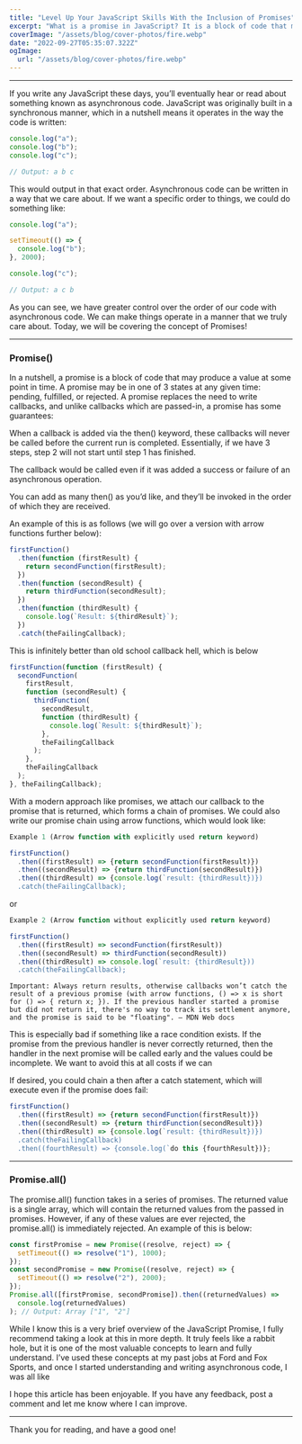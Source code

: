 ```yaml
---
title: "Level Up Your JavaScript Skills With the Inclusion of Promises"
excerpt: "What is a promise in JavaScript? It is a block of code that may produce a value at some point in time...."
coverImage: "/assets/blog/cover-photos/fire.webp"
date: "2022-09-27T05:35:07.322Z"
ogImage:
  url: "/assets/blog/cover-photos/fire.webp"
---
```


---

If you write any JavaScript these days, you’ll eventually hear or read about something known as asynchronous code. JavaScript was originally built in a synchronous manner, which in a nutshell means it operates in the way the code is written:

```js
console.log("a");
console.log("b");
console.log("c");

// Output: a b c
```

This would output in that exact order. Asynchronous code can be written in a way that we care about. If we want a specific order to things, we could do something like:

```js
console.log("a");

setTimeout(() => {
  console.log("b");
}, 2000);

console.log("c");

// Output: a c b
```

As you can see, we have greater control over the order of our code with asynchronous code. We can make things operate in a manner that we truly care about. Today, we will be covering the concept of Promises!

---

### Promise()

In a nutshell, a promise is a block of code that may produce a value at some point in time. A promise may be in one of 3 states at any given time: pending, fulfilled, or rejected. A promise replaces the need to write callbacks, and unlike callbacks which are passed-in, a promise has some guarantees:

When a callback is added via the then() keyword, these callbacks will never be called before the current run is completed. Essentially, if we have 3 steps, step 2 will not start until step 1 has finished.

The callback would be called even if it was added a success or failure of an asynchronous operation.

You can add as many then() as you’d like, and they’ll be invoked in the order of which they are received.

An example of this is as follows (we will go over a version with arrow functions further below):

```js
firstFunction()
  .then(function (firstResult) {
    return secondFunction(firstResult);
  })
  .then(function (secondResult) {
    return thirdFunction(secondResult);
  })
  .then(function (thirdResult) {
    console.log(`Result: ${thirdResult}`);
  })
  .catch(theFailingCallback);
```

This is infinitely better than old school callback hell, which is below

```js
firstFunction(function (firstResult) {
  secondFunction(
    firstResult,
    function (secondResult) {
      thirdFunction(
        secondResult,
        function (thirdResult) {
          console.log(`Result: ${thirdResult}`);
        },
        theFailingCallback
      );
    },
    theFailingCallback
  );
}, theFailingCallback);
```

With a modern approach like promises, we attach our callback to the promise that is returned, which forms a chain of promises. We could also write our promise chain using arrow functions, which would look like:

```js
Example 1 (Arrow function with explicitly used return keyword)

firstFunction()
  .then((firstResult) => {return secondFunction(firstResult)})
  .then((secondResult) => {return thirdFunction(secondResult)})
  .then((thirdResult) => {console.log(`result: {thirdResult})})
  .catch(theFailingCallback);
```

or

```js
Example 2 (Arrow function without explicitly used return keyword)

firstFunction()
  .then((firstResult) => secondFunction(firstResult))
  .then((secondResult) => thirdFunction(secondResult))
  .then((thirdResult) => console.log(`result: {thirdResult}))
  .catch(theFailingCallback);
```

`Important: Always return results, otherwise callbacks won’t catch the result of a previous promise (with arrow functions, () => x is short for () => { return x; }). If the previous handler started a promise but did not return it, there's no way to track its settlement anymore, and the promise is said to be "floating". — MDN Web docs`

This is especially bad if something like a race condition exists. If the promise from the previous handler is never correctly returned, then the handler in the next promise will be called early and the values could be incomplete. We want to avoid this at all costs if we can

If desired, you could chain a then after a catch statement, which will execute even if the promise does fail:

```js
firstFunction()
  .then((firstResult) => {return secondFunction(firstResult)})
  .then((secondResult) => {return thirdFunction(secondResult)})
  .then((thirdResult) => {console.log(`result: {thirdResult})})
  .catch(theFailingCallback)
  .then((fourthResult) => {console.log(`do this {fourthResult})};
```

---

### Promise.all()

The promise.all() function takes in a series of promises. The returned value is a single array, which will contain the returned values from the passed in promises. However, if any of these values are ever rejected, the promise.all() is immediately rejected. An example of this is below:

```js
const firstPromise = new Promise((resolve, reject) => {
  setTimeout(() => resolve("1"), 1000);
});
const secondPromise = new Promise((resolve, reject) => {
  setTimeout(() => resolve("2"), 2000);
});
Promise.all([firstPromise, secondPromise]).then((returnedValues) =>
  console.log(returnedValues)
); // Output: Array ["1", "2"]
```

While I know this is a very brief overview of the JavaScript Promise, I fully recommend taking a look at this in more depth. It truly feels like a rabbit hole, but it is one of the most valuable concepts to learn and fully understand. I’ve used these concepts at my past jobs at Ford and Fox Sports, and once I started understanding and writing asynchronous code, I was all like

I hope this article has been enjoyable. If you have any feedback, post a comment and let me know where I can improve.

---

Thank you for reading, and have a good one!
